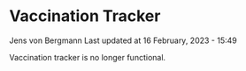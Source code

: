 Vaccination Tracker
================
Jens von Bergmann
Last updated at 16 February, 2023 - 15:49

Vaccination tracker is no longer functional.
